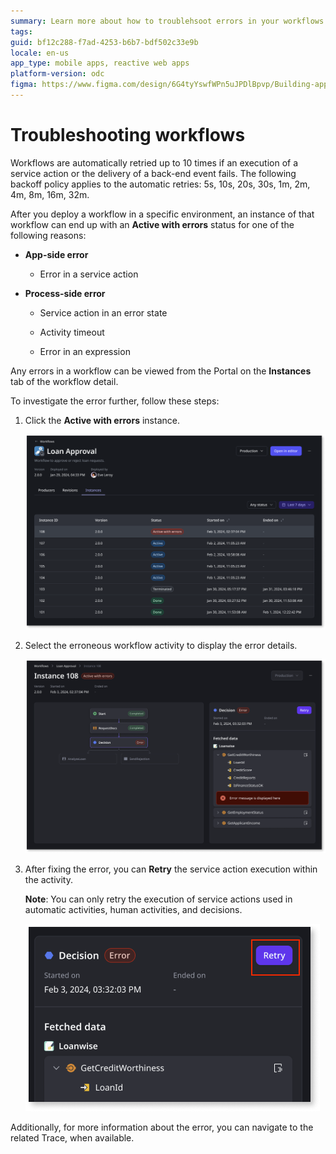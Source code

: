 ```yaml
---
summary: Learn more about how to troublehsoot errors in your workflows
tags: 
guid: bf12c288-f7ad-4253-b6b7-bdf502c33e9b
locale: en-us
app_type: mobile apps, reactive web apps
platform-version: odc
figma: https://www.figma.com/design/6G4tyYswfWPn5uJPDlBpvp/Building-apps?node-id=5860-10
---
```


# Troubleshooting workflows

<div class="info" markdown="1">

Workflows are automatically retried up to 10 times if an execution of a service action or the delivery of a back-end event fails. The following backoff policy applies to the automatic retries: 5s, 10s, 20s, 30s, 1m, 2m, 4m, 8m, 16m, 32m.

</div>

After you deploy a workflow in a specific environment, an instance of that  workflow can end up with an **Active with errors** status for one of the following reasons:

* **App-side error**

    * Error in a service action

* **Process-side error**

    * Service action in an error state

    * Activity timeout

    * Error in an expression

Any errors in a workflow can be viewed from the Portal on the **Instances** tab of the workflow detail. 

To investigate the error further, follow these steps:

1. Click the **Active with errors** instance.

    ![Screenshot of workflows instances with their statuses](images/error-instance-pl.png "Workflow instances with their statuses")

1. Select the erroneous workflow activity to display the error details. 

    ![Screenshot of error details for the erroneous workflow activity](images/error-detail-pl.png "Error details for the erroneous workflow activity")

1. After fixing the error, you can **Retry** the service action execution within the activity. 

   **Note**: You can only retry the execution of service actions used in automatic activities, human activities, and decisions.

    ![Screenshot of error details with Retry button](images/error-retry-pl.png "Error details with Retry button")

Additionally, for more information about the error, you can navigate to the related Trace, when available. 
